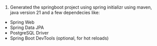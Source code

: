1. Generated the springboot project using spring initializr using maven, java version 21 and a few dependecies like:
- Spring Web
- Spring Data JPA
- PostgreSQL Driver
- Spring Boot DevTools (optional, for hot reloads)